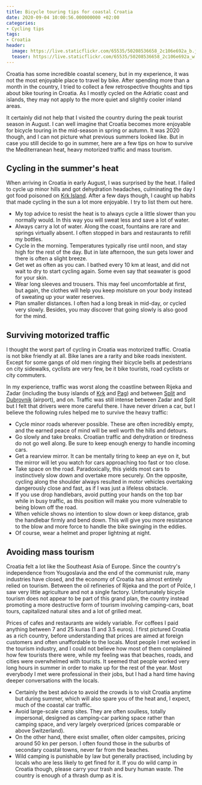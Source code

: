 ```yaml
---
title: Bicycle touring tips for coastal Croatia
date: 2020-09-04 10:00:56.000000000 +02:00
categories:
- Cycling tips
tags:
- Croatia
header:
  image: https://live.staticflickr.com/65535/50208536658_2c106e692a_b.jpg
  teaser: https://live.staticflickr.com/65535/50208536658_2c106e692a_w.jpg
---
```


Croatia has some incredible coastal scenery, but in my experience, it
was not the most enjoyable place to travel by bike. After spending more
than a month in the country, I tried to collect a few retrospective
thoughts and tips about bike touring in Croatia. As I mostly cycled on
the Adriatic coast and islands, they may not apply to the more quiet and
slightly cooler inland areas.

It certainly did not help that I visited the country during the peak
tourist season in August. I can well imagine that Croatia becomes more
enjoyable for bicycle touring in the mid-season in spring or autumn. It
was 2020 though, and I can not picture what previous summers looked
like. But in case you still decide to go in summer, here are a few tips
on how to survive the Mediterranean heat, heavy motorized traffic and
mass tourism.

## Cycling in the summer\'s heat

When arriving in Croatia in early August, I was surprised by the heat. I
failed to cycle up minor hills and got dehydration headaches,
culminating the day I got food poisoned on [Krk
Island](http://cyclingho.me/cycling-about-croatias-krk-island/). After a
few days though, I caught up habits that made cycling in the sun a lot
more enjoyable. I try to list them out here.

-   My top advice to resist the heat is to always cycle a little slower
    than you normally would. In this way you will sweat less and save a
    lot of water.
-   Always carry a lot of water. Along the coast, fountains are rare and
    springs virtually absent. I often stopped in bars and restaurants to
    refill my bottles.
-   Cycle in the morning. Temperatures typically rise until noon, and
    stay high for the rest of the day. But in late afternoon, the sun
    gets lower and there is often a slight breeze.
-   Get wet as often as you can. I bathed every 10 km at least, and did
    not wait to dry to start cycling again. Some even say that seawater
    is good for your skin.
-   Wear long sleeves and trousers. This may feel uncomfortable at
    first, but again, the clothes will help you keep moisture on your
    body instead of sweating up your water reserves.
-   Plan smaller distances. I often had a long break in mid-day, or
    cycled very slowly. Besides, you may discover that going slowly is
    also good for the mind.

## Surviving motorized traffic

I thought the worst part of cycling in Croatia was motorized traffic.
Croatia is not bike friendly at all. Bike lanes are a rarity and bike
roads inexistent. Except for some gangs of old men ringing their bicycle
bells at pedestrians on city sidewalks, cyclists are very few, be it
bike tourists, road cyclists or city commuters.

In my experience, traffic was worst along the coastline between Rijeka
and Zadar (including the busy islands of
[Krk](http://cyclingho.me/cycling-about-croatias-krk-island/) and
[Pag](http://cyclingho.me/cycling-on-pag-island-and-to-zadar/)) and
between
[Split](http://cyclingho.me/cycling-and-city-tourism-in-central-dalmatia/)
and
[Dubrovnik](http://cyclingho.me/cycling-along-the-southern-dalmatian-seashore/)
(airport), and on. Traffic was still intense between Zadar and Split but
I felt that drivers were more careful there. I have never driven a car,
but I believe the following rules helped me to survive the heavy
traffic:

-   Cycle minor roads wherever possible. These are often incredibly
    empty, and the earned peace of mind will be well worth the hills and
    detours.
-   Go slowly and take breaks. Croatian traffic and dehydration or
    tiredness do not go well along. Be sure to keep enough energy to
    handle incoming cars.
-   Get a rearview mirror. It can be mentally tiring to keep an eye on
    it, but the mirror will let you watch for cars approaching too fast
    or too close.
-   Take space on the road. Paradoxically, this yields most cars to
    instinctively slow down and overtake more securely. On the opposite,
    cycling along the shoulder always resulted in motor vehicles
    overtaking dangerously close and fast, as if I was just a lifeless
    obstacle.
-   If you use drop handlebars, avoid putting your hands on the top bar
    while in busy traffic, as this position will make you more
    vulnerable to being blown off the road.
-   When vehicle shows no intention to slow down or keep distance, grab
    the handlebar firmly and bend down. This will give you more
    resistance to the blow and more force to handle the bike swinging in
    the eddies.
-   Of course, wear a helmet and proper lightning at night.

## Avoiding mass tourism

Croatia felt a lot like the Southeast Asia of Europe. Since the
country\'s independence from Yougoslavia and the end of the communist
rule, many industries have closed, and the economy of Croatia has almost
entirely relied on tourism. Between the oil refineries of Rijeka and the
port of Polče, I saw very little agriculture and not a single factory.
Unfortunately bicycle tourism does not appear to be part of this grand
plan, the country instead promoting a more destructive form of tourism
involving camping-cars, boat tours, capitalized natural sites and a lot
of grilled meat.

Prices of cafes and restaurants are widely variable. For coffees I paid
anything between 7 and 25 kunas (1 and 3.5 euros). I first pictured
Croatia as a rich country, before understanding that prices are aimed at
foreign customers and often unaffordable to the locals. Most people I
met worked in the tourism industry, and I could not believe how most of
them complained how few tourists there were, while my feeling was that
beaches, roads, and cities were overwhelmed with tourists. It seemed
that people worked very long hours in summer in order to make up for the
rest of the year. Most everybody I met were professional in their jobs,
but I had a hard time having deeper conversations with the locals.

-   Certainly the best advice to avoid the crowds is to visit Croatia
    anytime but during summer, which will also spare you of the heat
    and, I expect, much of the coastal car traffic.
-   Avoid large-scale camp sites. They are often soulless, totally
    impersonal, designed as camping-car parking space rather than
    camping space, and very largely overpriced (prices comparable or
    above Switzerland).
-   On the other hand, there exist smaller, often older campsites,
    pricing around 50 kn per person. I often found those in the suburbs
    of secondary coastal towns, never far from the beaches.
-   Wild camping is punishable by law but generally practised, including
    by locals who are less likely to get fined for it. If you do wild
    camp in Croatia though, please carry your trash and bury human
    waste. The country is enough of a thrash dump as it is.
